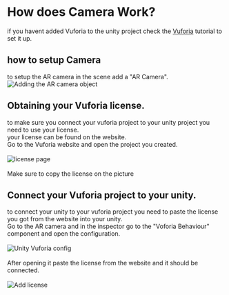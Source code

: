# How does Camera Work?
if you havent added Vuforia to the unity project check the [Vuforia](VUFORIA.md) tutorial to set it up.

## how to setup Camera  
to setup the AR camera in the scene add a "AR Camera".  
![Adding the AR camera object](https://cdn.discordapp.com/attachments/643913270746677269/981493227607711794/unknown.png)  

## Obtaining your Vuforia license.

to make sure you connect your vuforia project to your unity project you need to use your license.  
your license can be found on the website.  
Go to the Vuforia website and open the project you created.  
</br>
![license page](https://cdn.discordapp.com/attachments/643913270746677269/981507594143273041/unknown.png)  
</br>
Make sure to copy the license on the picture 

## Connect your Vuforia project to your unity.  

to connect your unity to your vuforia project you need to paste the license you got from the website into your unity.  
Go to the AR camera and in the inspector go to the "Voforia Behaviour" component and open the configuration.  
</br>
![Unity Vuforia config](https://cdn.discordapp.com/attachments/643913270746677269/981505902031036426/unknown.png)  
</br>
After opening it paste the license from the website and it should be connected.  
</br>
![Add license](https://cdn.discordapp.com/attachments/643913270746677269/981513642388381736/unknown.png)


